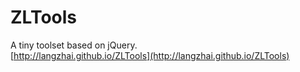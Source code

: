 # ZLTools
A tiny toolset based on jQuery.  
[http://langzhai.github.io/ZLTools](http://langzhai.github.io/ZLTools)